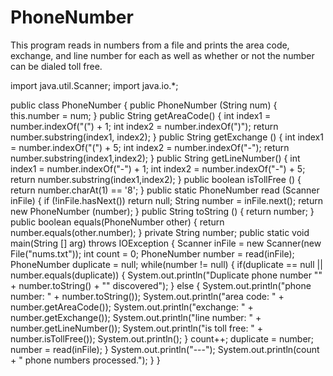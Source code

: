 # PhoneNumber
This program reads in numbers from a file and prints the area code, exchange, and line number for each as well as whether or not the number can be dialed toll free.

import java.util.Scanner;
import java.io.*;

public class PhoneNumber {
    public PhoneNumber (String num) {
       this.number = num;
    }
    public String getAreaCode()  {
        int index1 = number.indexOf("(") + 1;
        int index2 = number.indexOf(")");
        return number.substring(index1, index2);
    }
    public String getExchange () {
        int index1 = number.indexOf("(") + 5;
        int index2 = number.indexOf("-");
        return number.substring(index1,index2);
    }
    public String getLineNumber() {
        int index1 = number.indexOf("-") + 1;
        int index2 = number.indexOf("-") + 5;
        return number.substring(index1,index2);
    }
    public  boolean isTollFree () {
       return number.charAt(1) == '8';
    }
    public static PhoneNumber read (Scanner inFile) {
        if (!inFile.hasNext()) return null;
        String number = inFile.next();
        return new PhoneNumber (number);
    }
    public String toString () {
        return number;
    }
    public boolean equals(PhoneNumber other)  {
        return number.equals(other.number);
    }
    private String number;
    public static void main(String [] arg) throws IOException {
        Scanner inFile = new Scanner(new File("nums.txt"));
        int count = 0;
        PhoneNumber number = read(inFile);
        PhoneNumber duplicate = null;
        while(number != null) {
            if(duplicate == null || number.equals(duplicate)) {
                System.out.println("Duplicate phone number \"" + number.toString() + "\" discovered");
            }
            else {
                System.out.println("phone number: " + number.toString());
                System.out.println("area code: " + number.getAreaCode());
                System.out.println("exchange: " +  number.getExchange());
                System.out.println("line number: " + number.getLineNumber());
                System.out.println("is toll free: " + number.isTollFree());
                System.out.println();
            }
            count++;
            duplicate = number;
            number = read(inFile);
        }
        System.out.println("---");
        System.out.println(count + " phone numbers processed.");
    }
}
